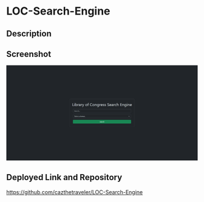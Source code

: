 # LOC-Search-Engine

## Description

## Screenshot

![The homepage for the library of congress search engine.](./assets/images/screenshot.png)

## Deployed Link and Repository

https://github.com/cazthetraveler/LOC-Search-Engine